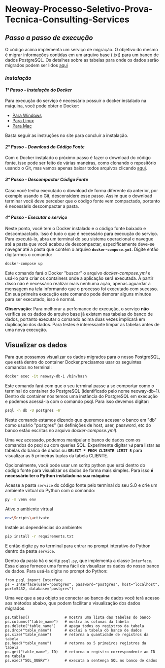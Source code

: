 # Neoway-Processo-Seletivo-Prova-Tecnica-Consulting-Services
## _Passo a passo de execução_
O código acima implementa um serviço de migração. O objetivo do mesmo é migrar informações contidas em um arquivo base (.txt) para um banco de dados PostgreSQL. Os detalhes sobre as tabelas para onde os dados serão migrados podem ser lidos [aqui](https://github.com/gahvs/Neoway-Processo-Seletivo-Prova-Tecnica-Consulting-Services/blob/main/Estrutura-Relacional.pdf)

### _Instalação_

#### _1° Passo - Instalação do Docker_

Para execução do serviço é necessário possuir o docker instalado na máquina, você pode obter o Docker: 
- [Para Windows](https://docs.docker.com/desktop/windows/install/)
- [Para Linux](https://docs.docker.com/engine/install/ubuntu/)
- [Para Mac](https://docs.docker.com/desktop/mac/install/)

Basta seguir as instruções no site para concluir a instalação.

#### _2° Passo - Download do Código Fonte_
Com o Docker instalado o próximo passo é fazer o download do código fonte, isso pode ser feito de várias maneiras, como clonando o repositório usando o Git, mas vamos apenas baixar todos arquivos clicando [aqui](https://github.com/gahvs/Neoway-Processo-Seletivo-Prova-Tecnica-Consulting-Services/archive/refs/heads/main.zip).

#### _3° Passo - Descompactar Código Fonte_
Caso você tenha executado o download de forma diferente da anterior, por exemplo usando o Git, desconsidere esse passo. 
Assim que o download terminar você deve perceber que o código fonte vem compactado, portanto é necessário descompactar a pasta.

#### _4° Passo - Executar o serviço_
Neste ponto, você tem o Docker instalado e o código fonte baixado e descompactado. Isso é tudo o que é necessário para execução do serviço. Para executá-lo, abra um terminal do seu sistema operacional e navegue até a pasta que você acabou de descompactar, especificamente deve-se navegar até a pasta que contém o arquivo **`docker-compose.yml`**.
Digite então digitarmos o comando:
```sh
docker-compose up
```
Este comando fará o Docker "buscar" o arquivo _docker-compose.yml_ e usá-lo para criar os containers onde a aplicação será executada. A partir disso não é necessário realizar mais nenhuma ação, apenas aguardar a mensagem na tela informando que o processo foi executado com sucesso.
Em sua primeira execução este comando pode demorar alguns minutos para ser executado, isso é normal.

**Observação**: Para melhorar a perfomance de execução, o serviço **não** verifica se os dados do arquivo base já existem nas tabelas do banco de dados, portanto executar o comando acima duas vezes implicará em duplicação dos dados. Para testes é interessante limpar as tabelas antes de uma nova execução.
## Visualizar os dados
Para que possamos visualizar os dados migrados para o nosso PostgreSQL, que está dentro do container Docker,precisamos usar os seguintes comandos no terminal:

```sh
docker exec -it neoway-db-1 /bin/bash
```
Este comando fará com que o seu terminal passe a se comportar como o terminal do container do PostgreSQL (identificado pelo nome neoway-db-1). Dentro do container nós temos uma instância do PostgreSQL em execução e podemos acessá-la com o comando psql. Para isso devemos digitar:
```sh
psql -h db -U postgres -W
```
Neste comando estamos dizendo que queremos acessar o banco em "db" como usuário "postgres" (as definições de host, user, password, etc do banco estão escritas no arquivo _docker-compose.yml_).

Uma vez acessado, podemos manipular o banco de dados com os comandos do psql ou com queries SQL. Experimente digitar **`\d`** para listar as tabelas do banco de dados ou **`SELECT * FROM CLIENTE LIMIT 5`** para visualizar as 5 primeiras tuplas da tabela CLIENTE.

Opcionalmente, você pode usar um scritp python que está dentro do código fonte para visualizar os dados de forma mais simples. Para isso **é necessário ter o Python instalado na sua máquina**

Acesse a pasta `service` do código fonte pelo terminal do seu S.O e crie um ambiente virtual do Python com o comando:
```sh
py -m venv env
```
Ative o ambiente virtual
```sh
env\Scripts\activate
```
Instale as dependências do ambiente:
```sh
pip install -r requirements.txt
```
E então digite `py` no terminal para entrar no prompt interativo do Python dentro da pasta `service`.

Dentro da pasta há o scritp `psql.py`, que implementa a classe `Interface`. Essa classe fornece uma forma fácil de visualizar os dados do nosso banco de dados.
Para usá-la digite no prompt do Python:

```
from psql import Interface
ps = Interface(user="postgres", password="postgres", host="localhost", port=5432, database="postgres")
```
Uma vez que a seu objeto se conectar ao banco de dados você terá acesso aos métodos abaixo, que podem facilitar a visualização dos dados migrados.

```
ps.tables()                # mostra uma lista das tabelas do banco
ps.columns("table_name")   # mostra as colunas da tabela
ps.delete("table_name")    # apaga todos os registros da tabela
ps.drop("table_name")      # exclui a tabela do banco de dados
ps.size("table_name")      # retorna a quantidade de registros da tabela
ps.head("table_name")      # retorna os 5 primeiros registros da tabela
ps.get("table_name", ID)   # retorna o registro correspondente ao ID na tabela
ps.exec("SQL_QUERY")       # executa a sentença SQL no banco de dados
```